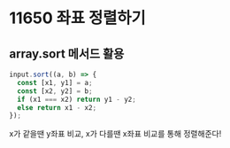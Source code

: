 # 11650 좌표 정렬하기

## array.sort 메서드 활용

```javascript
input.sort((a, b) => {
  const [x1, y1] = a;
  const [x2, y2] = b;
  if (x1 === x2) return y1 - y2;
  else return x1 - x2;
});
```
x가 같을땐 y좌표 비교, x가 다를땐 x좌표 비교를 통해 정렬해준다!
